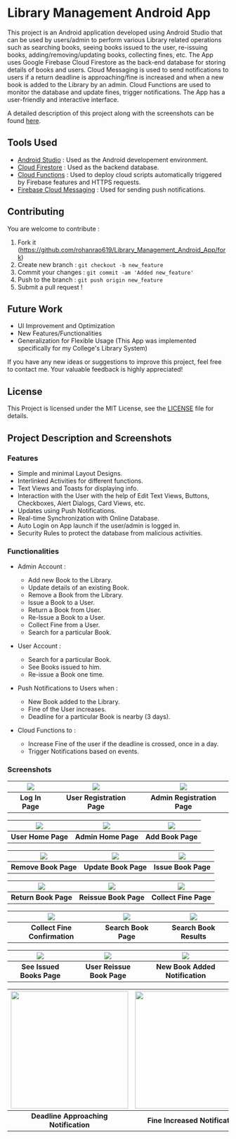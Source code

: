 # Library Management Android App

This project is an Android application developed using Android Studio that can be used by users/admin to perform various Library related operations such as searching books, seeing books issued to the user, re-issuing books, adding/removing/updating books, collecting fines, etc. The App uses Google Firebase Cloud Firestore as the back-end database for storing details of books and users. Cloud Messaging is used to send notifications to users if a return deadline is approaching/fine is increased and when a new book is added to the Library by an admin. Cloud Functions are used to monitor the database and update fines, trigger notifications. The App has a user-friendly and interactive interface.

A detailed description of this project along with the screenshots can be found [here](#project-description-and-screenshots).

## Tools Used
* [Android Studio](https://developer.android.com/studio) : Used as the Android developement environment.
* [Cloud Firestore](https://firebase.google.com/products/firestore) : Used as the backend database.
* [Cloud Functions](https://cloud.google.com/functions) : Used to deploy cloud scripts automatically triggered by Firebase features and HTTPS requests.
* [Firebase Cloud Messaging](https://firebase.google.com/products/cloud-messaging) : Used for sending push notifications.

## Contributing
You are welcome to contribute :

1. Fork it (https://github.com/rohanrao619/Library_Management_Android_App/fork)
2. Create new branch : `git checkout -b new_feature`
3. Commit your changes : `git commit -am 'Added new_feature'`
4. Push to the branch : `git push origin new_feature`
5. Submit a pull request !

## Future Work
* UI Improvement and Optimization
* New Features/Functionalities
* Generalization for Flexible Usage (This App was implemented specifically for my College's Library System)

If you have any new ideas or suggestions to improve this project, feel free to contact me. Your valuable feedback is highly appreciated!

## License
This Project is licensed under the MIT License, see the [LICENSE](LICENSE) file for details.

## Project Description and Screenshots
### Features
* Simple and minimal Layout Designs.
* Interlinked Activities for different functions.
* Text Views and Toasts for displaying info.
* Interaction with the User with the help of Edit Text Views, Buttons, Checkboxes, Alert Dialogs, Card Views, etc.
* Updates using Push Notifications.
* Real-time Synchronization with Online Database.
* Auto Login on App launch if the user/admin is logged in.
* Security Rules to protect the database from malicious activities.

### Functionalities
* Admin Account :

  * Add new Book to the Library.
  * Update details of an existing Book.
  * Remove a Book from the Library.
  * Issue a Book to a User.
  * Return a Book from User.
  * Re-Issue a Book to a User.
  * Collect Fine from a User.
  * Search for a particular Book.
  
* User Account :

  * Search for a particular Book.
  * See Books issued to him.
  * Re-issue a Book one time.
  
* Push Notifications to Users when :

  * New Book added to the Library.
  * Fine of the User increases.
  * Deadline for a particular Book is nearby (3 days).
  
* Cloud Functions to :

  * Increase Fine of the user if the deadline is crossed, once in a day.
  * Trigger Notifications based on events.

### Screenshots

|![](Screenshots/Log_In_Page.png)|![](Screenshots/User_Registration_Page.png)|![](Screenshots/Admin_Registration_Page.png)|
|:---:|:---:|:---:|
|**Log In Page**|**User Registration Page**|**Admin Registration Page**|

|![](Screenshots/User_Home_Page.png)|![](Screenshots/Admin_Home_Page.png)|![](Screenshots/Add_Book_Page.png)|
|:---:|:---:|:---:|
|**User Home Page**|**Admin Home Page**|**Add Book Page**|

|![](Screenshots/Remove_Book_Page.png)|![](Screenshots/Update_Book_Page.png)|![](Screenshots/Issue_Book_Page.png)|
|:---:|:---:|:---:|
|**Remove Book Page**|**Update Book Page**|**Issue Book Page**|

|![](Screenshots/Return_Book_Page.png)|![](Screenshots/Reissue_Book_Page.png)|![](Screenshots/Collect_Fine_Page.png)|
|:---:|:---:|:---:|
|**Return Book Page**|**Reissue Book Page**|**Collect Fine Page**|

|![](Screenshots/Collect_Fine_Confirmation_Page.png)|![](Screenshots/Search_Book_Page.png)|![](Screenshots/Search_Book_Results.png)|
|:---:|:---:|:---:|
|**Collect Fine Confirmation**|**Search Book Page**|**Search Book Results**|

|![](Screenshots/See_Issued_Books_Page.png)|![](Screenshots/User_Reissue_Book_Page.png)|![](Screenshots/New_Book_Added_Notification.png)|
|:---:|:---:|:---:|
|**See Issued Books Page**|**User Reissue Book Page**|**New Book Added Notification**|

|<img src=Screenshots/Deadline_Approaching_Notification.png width="267">|<img src=Screenshots/Fine_Increased_Notification.png width="267">|
|:---:|:---:|
|**Deadline Approaching Notification**|**Fine Increased Notification**|


